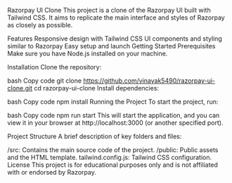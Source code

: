 Razorpay UI Clone
This project is a clone of the Razorpay UI built with Tailwind CSS. It aims to replicate the main interface and styles of Razorpay as closely as possible.

Features
Responsive design with Tailwind CSS
UI components and styling similar to Razorpay
Easy setup and launch
Getting Started
Prerequisites
Make sure you have Node.js installed on your machine.

Installation
Clone the repository:

bash
Copy code
git clone https://github.com/vinayak5490/razorpay-ui-clone.git
cd razorpay-ui-clone
Install dependencies:

bash
Copy code
npm install
Running the Project
To start the project, run:

bash
Copy code
npm run start
This will start the application, and you can view it in your browser at http://localhost:3000 (or another specified port).

Project Structure
A brief description of key folders and files:

/src: Contains the main source code of the project.
/public: Public assets and the HTML template.
tailwind.config.js: Tailwind CSS configuration.
License
This project is for educational purposes only and is not affiliated with or endorsed by Razorpay.
